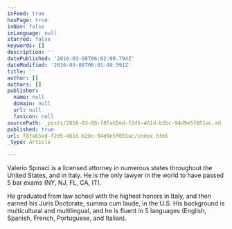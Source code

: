 ```yaml
---
inFeed: true
hasPage: true
inNav: false
inLanguage: null
starred: false
keywords: []
description: ''
datePublished: '2016-03-08T06:02:08.794Z'
dateModified: '2016-03-08T06:01:49.591Z'
title: ''
author: []
authors: []
publisher:
  name: null
  domain: null
  url: null
  favicon: null
sourcePath: _posts/2016-03-08-f8fab5ed-f2d5-461d-b2bc-94d9e5f051ac.md
published: true
url: f8fab5ed-f2d5-461d-b2bc-94d9e5f051ac/index.html
_type: Article

---
```

Valerio
Spinaci is a licensed attorney in numerous states throughout the United
States, and in Italy. He is the only lawyer in the world to have passed 5 bar exams (NY, NJ, FL, CA, IT).

He graduated
from law school with the highest honors in Italy, and then earned his Juris
Doctorate, summa cum laude, in the U.S. His background is multicultural and multilingual, and he is fluent in 5 languages (English, Spanish, French, Portuguese, and Italian).